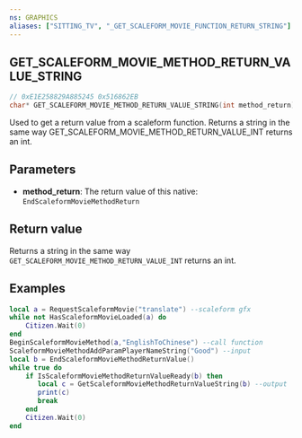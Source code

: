 ```yaml
---
ns: GRAPHICS
aliases: ["SITTING_TV", "_GET_SCALEFORM_MOVIE_FUNCTION_RETURN_STRING"]
---
```

## GET_SCALEFORM_MOVIE_METHOD_RETURN_VALUE_STRING

```c
// 0xE1E258829A885245 0x516862EB
char* GET_SCALEFORM_MOVIE_METHOD_RETURN_VALUE_STRING(int method_return);
```

Used to get a return value from a scaleform function.
Returns a string in the same way GET_SCALEFORM_MOVIE_METHOD_RETURN_VALUE_INT returns an int.


## Parameters
* **method_return**: The return value of this native: `EndScaleformMovieMethodReturn`

## Return value
Returns a string in the same way `GET_SCALEFORM_MOVIE_METHOD_RETURN_VALUE_INT` returns an int.

## Examples

```lua
local a = RequestScaleformMovie("translate") --scaleform gfx
while not HasScaleformMovieLoaded(a) do
    Citizen.Wait(0)
end
BeginScaleformMovieMethod(a,"EnglishToChinese") --call function
ScaleformMovieMethodAddParamPlayerNameString("Good") --input
local b = EndScaleformMovieMethodReturnValue()
while true do
    if IsScaleformMovieMethodReturnValueReady(b) then
       local c = GetScaleformMovieMethodReturnValueString(b) --output
       print(c)
       break
    end
    Citizen.Wait(0)
end
```
